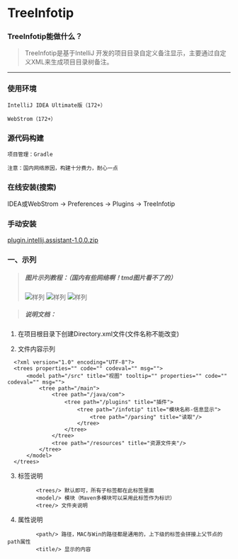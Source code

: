 # TreeInfotip

### TreeInfotip能做什么？

> TreeInfotip是基于IntelliJ 开发的项目目录自定义备注显示，主要通过自定义XML来生成项目目录树备注。

---
### 使用环境

`IntelliJ IDEA Ultimate版（172+）`

`WebStrom（172+）`

### 源代码构建

    项目管理：Gradle
    
    注意：国内网络原因，构建十分费力，耐心一点
   
### 在线安装(搜索)

 IDEA或WebStrom -> Preferences -> Plugins -> TreeInfotip
 
### 手动安装

 [plugin.intellij.assistant-1.0.0.zip](https://raw.githubusercontent.com/Link-Kou/intellij-treeInfotip/master/builds/plugin.intellij.assistant-1.0.0.zip)
 
### 一、示列
> ##### 图片示列教程：（国内有些网络啊！tmd图片看不了的）
> ![样列](https://raw.githubusercontent.com/Link-Kou/intellij-treeInfotip/master/image/2019-09-09_15-02-56.png "样列")
> ![样列](https://raw.githubusercontent.com/Link-Kou/intellij-treeInfotip/master/image/2019-09-09_15-01-56.png "样列")
> ![样列](https://raw.githubusercontent.com/Link-Kou/intellij-treeInfotip/master/image/2020-03-17_19-50-56.jpg "样列")


> ##### 说明文档：

1. 在项目根目录下创建Directory.xml文件(文件名称不能改变)

2. 文件内容示列
```xml：
  <?xml version="1.0" encoding="UTF-8"?>
  <trees properties="" code="" codeval="" msg="">
      <model path="/src" title="视图" tooltip="" properties="" code="" codeval="" msg="">
          <tree path="/main">
              <tree path="/java/com">
                  <tree path="/plugins" title="插件">
                      <tree path="/infotip" title="模块名称-信息显示">
                          <tree path="/parsing" title="读取"/>
                      </tree>
                  </tree>
              </tree>
              <tree path="/resources" title="资源文件夹"/>
          </tree>
      </model>
  </trees>
```

3. 标签说明
```标签说明文档：
         <trees/> 默认即可，所有子标签都在此标签里面
         <model/> 模块（Maven多模块可以采用此标签作为标识）
         <tree/> 文件夹说明
```

4. 属性说明
```属性说明文档：
         <path/> 路径，MAC与Win的路径都是通用的，上下级的标签会拼接上父节点的path属性
         <title/> 显示的内容
```